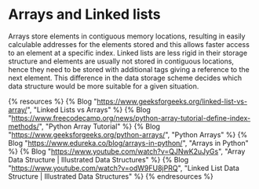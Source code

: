 # Arrays and Linked lists

Arrays store elements in contiguous memory locations, resulting in easily calculable addresses for the elements stored and this allows faster access to an element at a specific index. Linked lists are less rigid in their storage structure and elements are usually not stored in contiguous locations, hence they need to be stored with additional tags giving a reference to the next element. This difference in the data storage scheme decides which data structure would be more suitable for a given situation.

{% resources %}
  {% Blog "https://www.geeksforgeeks.org/linked-list-vs-array/", "Linked Lists vs Arrays" %}
  {% Blog "https://www.freecodecamp.org/news/python-array-tutorial-define-index-methods/", "Python Array Tutorial" %}
  {% Blog "https://www.geeksforgeeks.org/python-arrays/", "Python Arrays" %}
  {% Blog "https://www.edureka.co/blog/arrays-in-python/", "Arrays in Python" %}
  {% Blog "https://www.youtube.com/watch?v=QJNwK2uJyGs", "Array Data Structure | Illustrated Data Structures" %}
  {% Blog "https://www.youtube.com/watch?v=odW9FU8jPRQ", "Linked List Data Structure | Illustrated Data Structures" %}
{% endresources %}




